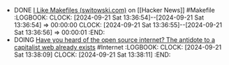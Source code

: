 - DONE [I Like Makefiles (switowski.com)](https://news.ycombinator.com/item?id=41607059) on [[Hacker News]] #Makefile
  :LOGBOOK:
  CLOCK: [2024-09-21 Sat 13:36:54]--[2024-09-21 Sat 13:36:54] =>  00:00:00
  CLOCK: [2024-09-21 Sat 13:36:55]--[2024-09-21 Sat 13:36:56] =>  00:00:01
  :END:
- DOING [Have you heard of the open source internet? The antidote to a capitalist web already exists](https://theconversation.com/have-you-heard-of-the-open-source-internet-the-antidote-to-a-capitalist-web-already-exists-237641) #Internet
  :LOGBOOK:
  CLOCK: [2024-09-21 Sat 13:38:09]
  CLOCK: [2024-09-21 Sat 13:38:11]
  :END:
